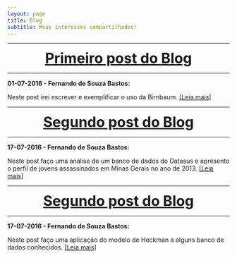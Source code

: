 ```yaml
---
layout: page
title: Blog
subtitle: Meus interesses compartilhados!
---
```


***

<center><font size="6" color="#76asaf">
<a href="/blog_posts/07-09-2016/post1">
<b>Primeiro post do Blog</b>
</a></font></center>

***

**01-07-2016 - Fernando de Souza Bastos:**

Neste post irei escrever e exemplificar o uso da Birnbaum. [[Leia mais]](/blog_posts/07-09-2016/post1)

***

<center><font size="6" color="#76asaf">
<a href="/blog_posts/17-09-2016/post2">
<b>Segundo post do Blog</b>
</a></font></center>

***

**17-07-2016 - Fernando de Souza Bastos:**

Neste post faço uma análise de um banco de dados do Datasus e apresento o perfil de jovens assassinados em Minas Gerais no ano de 2013. [[Leia mais]](/blog_posts/17-09-2016/post2)

***

<center><font size="6" color="#76asaf">
<a href="/blog_posts/22-09-2016/post3">
<b>Segundo post do Blog</b>
</a></font></center>

***

**17-07-2016 - Fernando de Souza Bastos:**

Neste post faço uma aplicação do modelo de Heckman a alguns banco de dados conhecidos. [[Leia mais]](/blog_posts/22-09-2016/post3)



